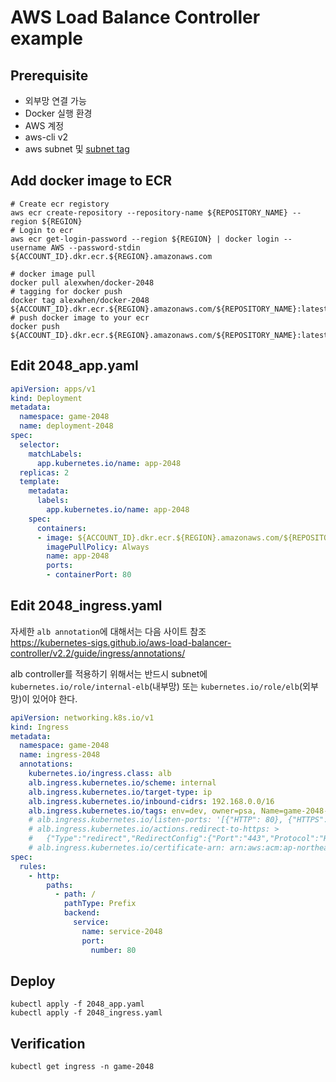 # AWS Load Balance Controller example

## Prerequisite

- 외부망 연결 가능
- Docker 실행 환경
- AWS 계정
- aws-cli v2
- aws subnet 및 [subnet tag](https://docs.aws.amazon.com/ko_kr/eks/latest/userguide/alb-ingress.html)

## Add docker image to ECR

```shell
# Create ecr registory
aws ecr create-repository --repository-name ${REPOSITORY_NAME} --region ${REGION}
# Login to ecr
aws ecr get-login-password --region ${REGION} | docker login --username AWS --password-stdin ${ACCOUNT_ID}.dkr.ecr.${REGION}.amazonaws.com

# docker image pull
docker pull alexwhen/docker-2048
# tagging for docker push
docker tag alexwhen/docker-2048 ${ACCOUNT_ID}.dkr.ecr.${REGION}.amazonaws.com/${REPOSITORY_NAME}:latest
# push docker image to your ecr
docker push ${ACCOUNT_ID}.dkr.ecr.${REGION}.amazonaws.com/${REPOSITORY_NAME}:latest
```

## Edit 2048_app.yaml

```yaml
apiVersion: apps/v1
kind: Deployment
metadata:
  namespace: game-2048
  name: deployment-2048
spec:
  selector:
    matchLabels:
      app.kubernetes.io/name: app-2048
  replicas: 2
  template:
    metadata:
      labels:
        app.kubernetes.io/name: app-2048
    spec:
      containers:
      - image: ${ACCOUNT_ID}.dkr.ecr.${REGION}.amazonaws.com/${REPOSITORY_NAME} # modify
        imagePullPolicy: Always
        name: app-2048
        ports:
        - containerPort: 80
```

## Edit 2048_ingress.yaml

자세한 `alb annotation`에 대해서는 다음 사이트 참조 </br>
<https://kubernetes-sigs.github.io/aws-load-balancer-controller/v2.2/guide/ingress/annotations/>

alb controller를 적용하기 위해서는 반드시 subnet에 `kubernetes.io/role/internal-elb`(내부망) 또는 `kubernetes.io/role/elb`(외부망)이 있어야 한다.

```yaml
apiVersion: networking.k8s.io/v1
kind: Ingress
metadata:
  namespace: game-2048
  name: ingress-2048
  annotations:
    kubernetes.io/ingress.class: alb                                                # alb class name
    alb.ingress.kubernetes.io/scheme: internal                                      # internal(내부망) or internet-facing (외부망)
    alb.ingress.kubernetes.io/target-type: ip
    alb.ingress.kubernetes.io/inbound-cidrs: 192.168.0.0/16                         # alb security group inbound cidrs
    alb.ingress.kubernetes.io/tags: env=dev, owner=psa, Name=game-2048-ingress      # add tags to AWS Resouces(alb, security group)
    # alb.ingress.kubernetes.io/listen-ports: '[{"HTTP": 80}, {"HTTPS": 443}]'      # listen-ports
    # alb.ingress.kubernetes.io/actions.redirect-to-https: >
    #   {"Type":"redirect","RedirectConfig":{"Port":"443","Protocol":"HTTPS","StatusCode":"HTTP_302"}}  # https -> http redirect
    # alb.ingress.kubernetes.io/certificate-arn: arn:aws:acm:ap-northeast-2:${ACCOUNT}:certificate/xxxxxxxx-xxxx-xxxx-xxxx-ac096b5f7def # ACM ARN for HTTPS
spec:
  rules:
    - http:
        paths:
          - path: /
            pathType: Prefix
            backend:
              service:
                name: service-2048
                port:
                  number: 80
```

## Deploy

```shell
kubectl apply -f 2048_app.yaml
kubectl apply -f 2048_ingress.yaml
```

## Verification

```shell
kubectl get ingress -n game-2048
```
